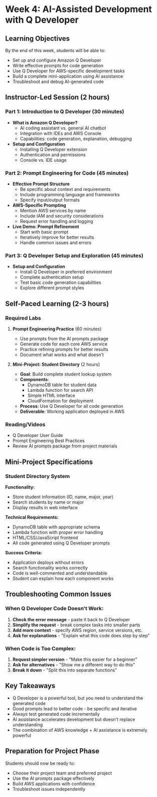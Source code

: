 # Week 4: AI-Assisted Development with Q Developer

## Learning Objectives
By the end of this week, students will be able to:
- Set up and configure Amazon Q Developer
- Write effective prompts for code generation
- Use Q Developer for AWS-specific development tasks
- Build a complete mini-application using AI assistance
- Troubleshoot and debug AI-generated code

## Instructor-Led Session (2 hours)

### Part 1: Introduction to Q Developer (30 minutes)
- **What is Amazon Q Developer?**
  - AI coding assistant vs. general AI chatbot
  - Integration with IDEs and AWS Console
  - Capabilities: code generation, explanation, debugging
- **Setup and Configuration**
  - Installing Q Developer extension
  - Authentication and permissions
  - Console vs. IDE usage

### Part 2: Prompt Engineering for Code (45 minutes)
- **Effective Prompt Structure**
  - Be specific about context and requirements
  - Include programming language and frameworks
  - Specify input/output formats
- **AWS-Specific Prompting**
  - Mention AWS services by name
  - Include IAM and security considerations
  - Request error handling and logging
- **Live Demo: Prompt Refinement**
  - Start with basic prompt
  - Iteratively improve for better results
  - Handle common issues and errors

### Part 3: Q Developer Setup and Exploration (45 minutes)
- **Setup and Configuration**
  - Install Q Developer in preferred environment
  - Complete authentication setup
  - Test basic code generation capabilities
  - Explore different prompt styles

## Self-Paced Learning (2-3 hours)

### Required Labs
1. **Prompt Engineering Practice** (60 minutes)
   - Use prompts from the AI prompts package
   - Generate code for each core AWS service
   - Practice refining prompts for better results
   - Document what works and what doesn't

2. **Mini-Project: Student Directory** (2 hours)
   - **Goal**: Build complete student lookup system
   - **Components**:
     - DynamoDB table for student data
     - Lambda function for search API
     - Simple HTML interface
     - CloudFormation for deployment
   - **Process**: Use Q Developer for all code generation
   - **Deliverable**: Working application deployed in AWS

### Reading/Videos
- Q Developer User Guide
- Prompt Engineering Best Practices
- Review AI prompts package from project materials

## Mini-Project Specifications

### Student Directory System
**Functionality:**
- Store student information (ID, name, major, year)
- Search students by name or major
- Display results in web interface

**Technical Requirements:**
- DynamoDB table with appropriate schema
- Lambda function with proper error handling
- HTML/CSS/JavaScript frontend
- All code generated using Q Developer prompts

**Success Criteria:**
- Application deploys without errors
- Search functionality works correctly
- Code is well-commented and understandable
- Student can explain how each component works

## Troubleshooting Common Issues

### When Q Developer Code Doesn't Work:
1. **Check the error message** - paste it back to Q Developer
2. **Simplify the request** - break complex tasks into smaller parts
3. **Add more context** - specify AWS region, service versions, etc.
4. **Ask for explanations** - "Explain what this code does step by step"

### When Code is Too Complex:
1. **Request simpler version** - "Make this easier for a beginner"
2. **Ask for alternatives** - "Show me a different way to do this"
3. **Break it down** - "Split this into separate functions"

## Key Takeaways
- Q Developer is a powerful tool, but you need to understand the generated code
- Good prompts lead to better code - be specific and iterative
- Always test generated code incrementally
- AI assistance accelerates development but doesn't replace understanding
- The combination of AWS knowledge + AI assistance is extremely powerful

## Preparation for Project Phase
Students should now be ready to:
- Choose their project team and preferred project
- Use the AI prompts package effectively
- Build AWS applications with confidence
- Troubleshoot issues independently
